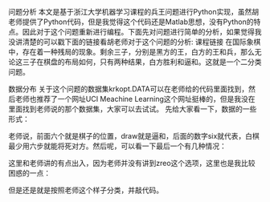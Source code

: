 问题分析
本文是基于浙江大学机器学习课程的兵王问题进行Python实现，虽然胡老师提供了Python代码，但是我觉得这个代码还是Matlab思想，没有Python的特点。因此对于这个问题重新进行编程。下面先对问题进行简单的分析，如果觉得我没讲清楚的可以戳下面的链接看胡老师对于这个问题的分析:
课程链接
在国际象棋中，存在着一种残局的现象。剩余三子，分别是黑方的王，白方的王和兵，那么无论这三子在棋盘的布局如何，只有两种结果，白方胜利和逼和。这就是一个二分类问题。

数据分布
关于这个问题的数据集krkopt.DATA可以在老师给的代码里面找到，然后老师也推荐了一个网址UCI Meachine Learning这个网址挺棒的，但是我没在里面找到老师说的那个数据集，大家可以去试试。
先给大家看一下，数据的一些形式：


老师说，前面六个就是棋子的位置，draw就是逼和，后面的数字six就代表，白棋最少用六步就能将死对方。然后呢，可以看一下最后一个有几种情况：


这里和老师讲的有点出入，因为老师并没有讲到zreo这个选项，这里也是我比较困惑的一点：

但是还是就是按照老师这个样子分类，并敲代码。
